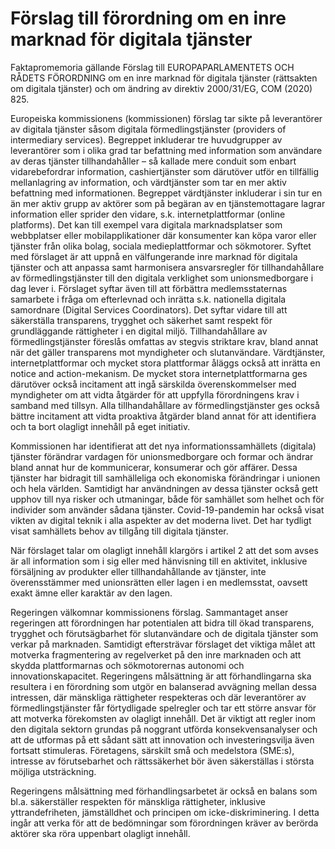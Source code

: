 # Förslag till förordning om en inre marknad för digitala tjänster

Faktapromemoria gällande Förslag till EUROPAPARLAMENTETS OCH RÅDETS FÖRORDNING om en inre marknad för digitala tjänster (rättsakten om digitala tjänster) och om ändring av direktiv 2000/31/EG, COM (2020) 825.

Europeiska kommissionens (kommissionen) förslag tar sikte på leverantörer av digitala tjänster såsom digitala förmedlingstjänster (providers of intermediary services). Begreppet inkluderar tre huvudgrupper av leverantörer som i olika grad tar befattning med information som användare av deras tjänster tillhandahåller – så kallade mere conduit som enbart vidarebefordrar information, cashiertjänster som därutöver utför en tillfällig mellanlagring av information, och värdtjänster som tar en mer aktiv befattning med informationen. Begreppet värdtjänster inkluderar i sin tur en än mer aktiv grupp av aktörer som på begäran av en tjänstemottagare lagrar information eller sprider den vidare, s.k. internetplattformar (online platforms). Det kan till exempel vara digitala marknadsplatser som webbplatser eller mobilapplikationer där konsumenter kan köpa varor eller tjänster från olika bolag, sociala medieplattformar och sökmotorer. Syftet med förslaget är att uppnå en välfungerande inre marknad för digitala tjänster och att anpassa samt harmonisera ansvarsregler för tillhandahållare av förmedlingstjänster till den digitala verklighet som unionsmedborgare i dag lever i. Förslaget syftar även till att förbättra medlemsstaternas samarbete i fråga om efterlevnad och inrätta s.k. nationella digitala samordnare (Digital Services Coordinators). Det syftar vidare till att säkerställa transparens, trygghet och säkerhet samt respekt för grundläggande rättigheter i en digital miljö. Tillhandahållare av förmedlingstjänster föreslås omfattas av stegvis striktare krav, bland annat när det gäller transparens mot myndigheter och slutanvändare. Värdtjänster, internetplattformar och mycket stora plattformar åläggs också att inrätta en notice and action-mekanism. De mycket stora internetplattformarna ges därutöver också incitament att ingå särskilda överenskommelser med myndigheter om att vidta åtgärder för att uppfylla förordningens krav i samband med tillsyn. Alla tillhandahållare av förmedlingstjänster ges också bättre incitament att vidta proaktiva åtgärder bland annat för att identifiera och ta bort olagligt innehåll på eget initiativ.

Kommissionen har identifierat att det nya informationssamhällets (digitala) tjänster förändrar vardagen för unionsmedborgare och formar och ändrar bland annat hur de kommunicerar, konsumerar och gör affärer. Dessa tjänster har bidragit till samhälleliga och ekonomiska förändringar i unionen och hela världen. Samtidigt har användningen av dessa tjänster också gett upphov till nya risker och utmaningar, både för samhället som helhet och för individer som använder sådana tjänster. Covid-19-pandemin har också visat vikten av digital teknik i alla aspekter av det moderna livet. Det har tydligt visat samhällets behov av tillgång till digitala tjänster.

När förslaget talar om olagligt innehåll klargörs i artikel 2 att det som avses är all information som i sig eller med hänvisning till en aktivitet, inklusive försäljning av produkter eller tillhandahållande av tjänster, inte överensstämmer med unionsrätten eller lagen i en medlemsstat, oavsett exakt ämne eller karaktär av den lagen.

Regeringen välkomnar kommissionens förslag. Sammantaget anser regeringen att förordningen har potentialen att bidra till ökad transparens, trygghet och förutsägbarhet för slutanvändare och de digitala tjänster som verkar på marknaden. Samtidigt eftersträvar förslaget det viktiga målet att motverka fragmentering av regelverket på den inre marknaden och att skydda plattformarnas och sökmotorernas autonomi och innovationskapacitet. Regeringens målsättning är att förhandlingarna ska resultera i en förordning som utgör en balanserad avvägning mellan dessa intressen, där mänskliga rättigheter respekteras och där leverantörer av förmedlingstjänster får förtydligade spelregler och tar ett större ansvar för att motverka förekomsten av olagligt innehåll. Det är viktigt att regler inom den digitala sektorn grundas på noggrant utförda konsekvensanalyser och att de utformas på ett sådant sätt att innovation och investeringsvilja även fortsatt stimuleras. Företagens, särskilt små och medelstora (SME:s), intresse av förutsebarhet och rättssäkerhet bör även säkerställas i största möjliga utsträckning.

Regeringens målsättning med förhandlingsarbetet är också en balans som bl.a. säkerställer respekten för mänskliga rättigheter, inklusive yttrandefriheten, jämställdhet och principen om icke-diskriminering. I detta ingår att verka för att de bedömningar som förordningen kräver av berörda aktörer ska röra uppenbart olagligt innehåll.
